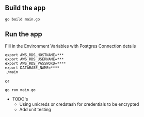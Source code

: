 ## Build the app
```
go build main.go
```
## Run the app
Fill in the Environment Variables with Postgres Connection details
```
export AWS_RDS_HOSTNAME=***
export AWS_RDS_USERNAME=***
export AWS_RDS_PASSWORD=****
export DATABASE_NAME=****
./main
```

or

```
go run main.go
```

* TODO's
  * Using unicreds or credstash for credentials to be encrypted
  * Add unit testing
